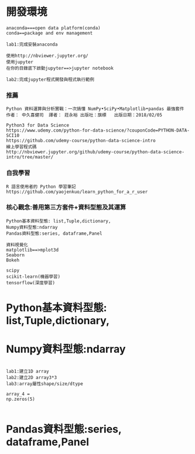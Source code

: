 # 開發環境

```
anaconda===open data platform(conda)
conda==package and env management

lab1:完成安裝anaconda

使用http://nbviewer.jupyter.org/
使用jupyter
在你的目錄底下啟動jupyter==>jupyter notebook

lab2:完成jupyter程式開發與程式執行範例

```

### 推薦
```
Python 資料運算與分析實戰：一次搞懂 NumPy•SciPy•Matplotlib•pandas 最強套件
作者： 中久喜健司  譯者： 莊永裕 出版社：旗標   出版日期：2018/02/05
```
```
Python3 for Data Science 
https://www.udemy.com/python-for-data-science/?couponCode=PYTHON-DATA-SCI10
https://github.com/udemy-course/python-data-science-intro
線上學習程式碼
http://nbviewer.jupyter.org/github/udemy-course/python-data-science-intro/tree/master/
```
### 自我學習 
```
R 語言使用者的 Python 學習筆記
https://github.com/yaojenkuo/learn_python_for_a_r_user
```
### 核心觀念:善用第三方套件+資料型態及其運算
```
Python基本資料型態: list,Tuple,dictionary,
Numpy資料型態:ndarray
Pandas資料型態:series, dataframe,Panel

資料視覺化
matplotlib==>mplot3d
Seaborn
Bokeh

scipy
scikit-learn(機器學習)
tensorflow(深度學習)
```
# Python基本資料型態: list,Tuple,dictionary,

# Numpy資料型態:ndarray
```

lab1:建立1D array
lab2:建立2D array3*3
lab3:array屬性shape/size/dtype

array_4 = 
np.zeros(5)


```


# Pandas資料型態:series, dataframe,Panel
